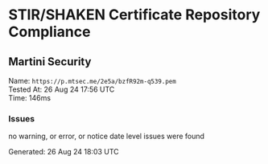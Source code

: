 # STIR/SHAKEN Certificate Repository Compliance

## Martini Security

Name: `https://p.mtsec.me/2e5a/bzfR92m-q539.pem`\
Tested At: 26 Aug 24 17:56 UTC\
Time: 146ms

### Issues

no warning, or error, or notice date level issues were found

Generated: 26 Aug 24 18:03 UTC